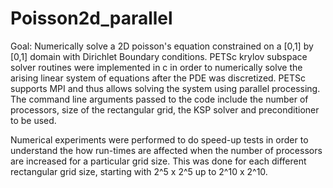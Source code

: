 # Poisson2d_parallel
Goal: Numerically solve a 2D poisson's equation constrained on a [0,1] by [0,1] domain with Dirichlet Boundary conditions. PETSc krylov subspace solver routines were implemented in c in order to numerically solve the arising linear system of equations after the PDE was discretized. PETSc supports MPI and thus allows solving the system using parallel processing. The command line arguments passed to the code include the number of processors, size of the rectangular grid, the KSP solver and preconditioner to be used.

Numerical experiments were performed to do speed-up tests in order to understand the how run-times are affected when the number of processors are increased for a particular grid size. This was done for each different rectangular grid size, starting with 2^5 x 2^5 up to 2^10 x 2^10.
